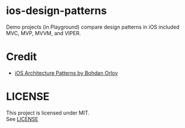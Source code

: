# ios-design-patterns

Demo projects (in Playground) compare design patterns in iOS included MVC, MVP, MVVM, and VIPER.

# Credit

* [iOS Architecture Patterns by Bohdan Orlov](https://medium.com/ios-os-x-development/ios-architecture-patterns-ecba4c38de52#.dq4fwa189)

# LICENSE

This project is licensed under MIT.  
See [LICENSE](https://github.com/haxpor/ios-design-patterns/blob/master/LICENSE)
